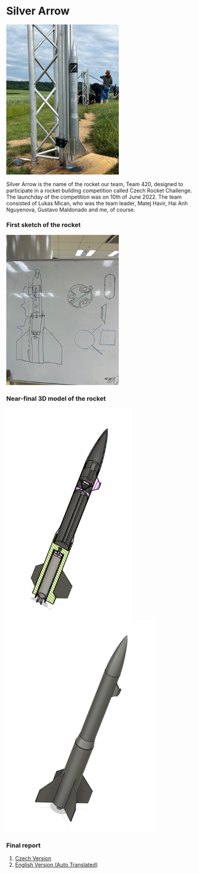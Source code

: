 # Silver Arrow

<img src="https://github.com/KengHtet22/Silver-Arrow/blob/main/Rocket%20on%20teststand.png" width="300">

Silver Arrow is the name of the rocket our team, Team 420, designed to participate in a rocket building competition called Czech Rocket Challenge. The launchday of the competition was on 10th of June 2022. The team consisted of Lukas Mican, who was the team leader, Matej Havir, Hai Anh Nguyenova, Gustavo Maldonado and me, of course.

### First sketch of the rocket 

<img src="https://github.com/KengHtet22/Silver-Arrow/blob/main/Rocket%20sketch.png" width="300">

### Near-final 3D model of the rocket

<img src="https://github.com/KengHtet22/Silver-Arrow/blob/main/3D%20model%20.png" width="335"> <img src="https://github.com/KengHtet22/Silver-Arrow/blob/main/3D%20model%20full.png" width="400">

### Final report

1. [Czech Version](https://github.com/KengHtet22/Silver-Arrow/blob/main/Silver%20Arrow%20Final%20Report%20CZ.pdf)
2. [English Version (Auto Translated)](https://github.com/KengHtet22/Silver-Arrow/blob/main/Silver%20Arrow%20Final%20Report%20ENG.pdf)
